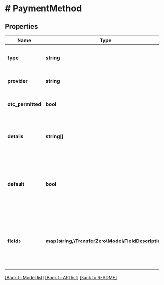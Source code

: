 # # PaymentMethod

## Properties

Name | Type | Description | Notes
------------ | ------------- | ------------- | -------------
**type** | **string** | Details currency and type of payment. | [optional] 
**provider** | **string** | Identifies the payment provider. | [optional] 
**otc_permitted** | **bool** | Are over the counter transactions permitted? | [optional] 
**details** | **string[]** | Fields required to make the payment depending on type. | [optional] 
**default** | **bool** | Boolean revealing whether this is the default payout method. Only present on payout methods | [optional] 
**fields** | [**map[string,\TransferZero\Model\FieldDescription]**](FieldDescription.md) | The fields needed for payments with this payment method with details on validation requirements | [optional] 

[[Back to Model list]](../../README.md#documentation-for-models) [[Back to API list]](../../README.md#documentation-for-api-endpoints) [[Back to README]](../../README.md)


